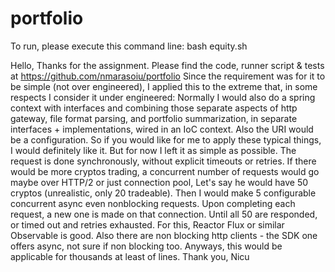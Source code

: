 # portfolio
To run, please execute this command line:
bash equity.sh <filepath>

Hello,
Thanks for the assignment. Please find the code, runner script & tests at https://github.com/nmarasoiu/portfolio
Since the requirement was for it to be simple (not over engineered), I applied this to the extreme that, in some respects I consider it under engineered:
Normally I would also do a spring context with interfaces and combining those separate aspects of http gateway, file format parsing, and portfolio summarization, in separate interfaces + implementations, wired in an IoC context.
Also the URI would be a configuration.
So if you would like for me to apply these typical things, I would definitely like it.
But for now I left it as simple as possible.
The request is done synchronously, without explicit timeouts or retries.
If there would be more cryptos trading, a concurrent number of requests would go maybe over HTTP/2 or just connection pool,
Let's say he would have 50 cryptos (unrealistic, only 20 tradeable).
Then I would make 5 configurable concurrent async even nonblocking requests.
Upon completing each request, a new one is made on that connection.
Until all 50 are responded, or timed out and retries exhausted.
For this, Reactor Flux or similar Observable is good.
Also there are non blocking http clients - the SDK one offers async, not sure if non blocking too.
Anyways, this would be applicable for thousands at least of lines.
Thank you,
Nicu